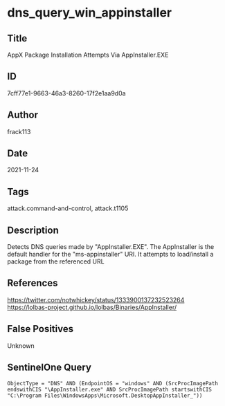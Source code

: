 # dns_query_win_appinstaller

## Title
AppX Package Installation Attempts Via AppInstaller.EXE

## ID
7cff77e1-9663-46a3-8260-17f2e1aa9d0a

## Author
frack113

## Date
2021-11-24

## Tags
attack.command-and-control, attack.t1105

## Description
Detects DNS queries made by "AppInstaller.EXE". The AppInstaller is the default handler for the "ms-appinstaller" URI. It attempts to load/install a package from the referenced URL


## References
https://twitter.com/notwhickey/status/1333900137232523264
https://lolbas-project.github.io/lolbas/Binaries/AppInstaller/

## False Positives
Unknown

## SentinelOne Query
```
ObjectType = "DNS" AND (EndpointOS = "windows" AND (SrcProcImagePath endswithCIS "\AppInstaller.exe" AND SrcProcImagePath startswithCIS "C:\Program Files\WindowsApps\Microsoft.DesktopAppInstaller_"))

```